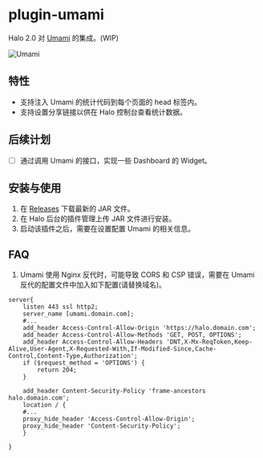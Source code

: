 # plugin-umami

Halo 2.0 对 [Umami](https://github.com/umami-software/umami) 的集成。(WIP)

![Umami](./screenshots//umami.png)

## 特性

- 支持注入 Umami 的统计代码到每个页面的 head 标签内。
- 支持设置分享链接以供在 Halo 控制台查看统计数据。

## 后续计划

- [ ] 通过调用 Umami 的接口，实现一些 Dashboard 的 Widget。

## 安装与使用

1. 在 [Releases](https://github.com/halo-sigs/plugin-umami/releases) 下载最新的 JAR 文件。
2. 在 Halo 后台的插件管理上传 JAR 文件进行安装。
3. 启动该插件之后，需要在设置配置 Umami 的相关信息。


## FAQ

1. Umami 使用 Nginx 反代时，可能导致 CORS 和 CSP 错误，需要在 Umami 反代的配置文件中加入如下配置(请替换域名)。
```
server{
    listen 443 ssl http2;
    server_name [umami.domain.com];
    #...
    add_header Access-Control-Allow-Origin 'https://halo.domain.com';
    add_header Access-Control-Allow-Methods 'GET, POST, OPTIONS';
    add_header Access-Control-Allow-Headers 'DNT,X-Mx-ReqToken,Keep-Alive,User-Agent,X-Requested-With,If-Modified-Since,Cache-Control,Content-Type,Authorization';
    if ($request_method = 'OPTIONS') {
        return 204;
    }

    add_header Content-Security-Policy 'frame-ancestors halo.domain.com';
    location / {
    #...
    proxy_hide_header 'Access-Control-Allow-Origin';
    proxy_hide_header 'Content-Security-Policy';
    }

}
```
